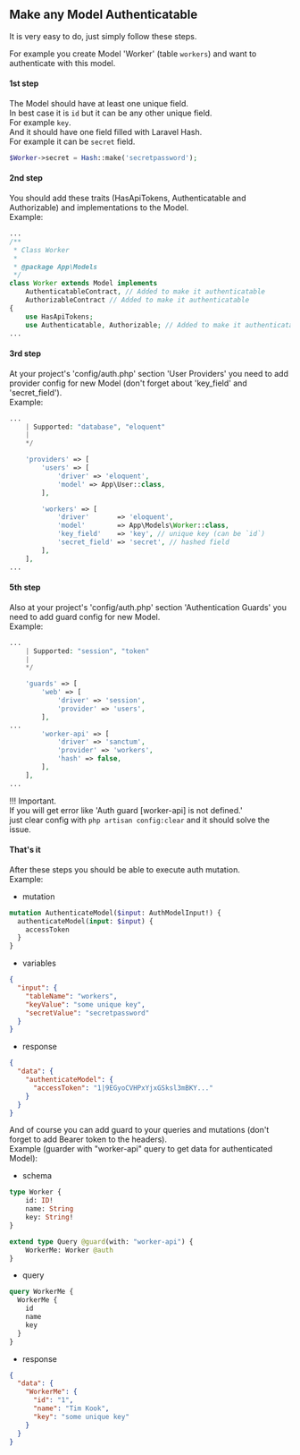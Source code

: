 
## Make any Model Authenticatable

It is very easy to do, just simply follow these steps. 

For example you create Model 'Worker' (table `workers`) and want to authenticate with this model.

#### 1st step

The Model should have at least one unique field.  
In best case it is `id` but it can be any other unique field.  
For example `key`.  
And it should have one field filled with Laravel Hash.  
For example it can be `secret` field.  

```php
$Worker->secret = Hash::make('secretpassword');
```

#### 2nd step

You should add these traits (HasApiTokens, Authenticatable and Authorizable) and
 implementations to the Model.  
Example:

```php
...
/**
 * Class Worker
 *
 * @package App\Models
 */
class Worker extends Model implements
    AuthenticatableContract, // Added to make it authenticatable
    AuthorizableContract // Added to make it authenticatable
{
    use HasApiTokens;
    use Authenticatable, Authorizable; // Added to make it authenticatable
...
```

#### 3rd step

At your project's 'config/auth.php' section 'User Providers' you need
 to add provider config for new Model (don't forget about 'key_field' and 'secret_field').  
Example:

```php
...
    | Supported: "database", "eloquent"
    |
    */

    'providers' => [
        'users' => [
            'driver' => 'eloquent',
            'model' => App\User::class,
        ],

        'workers' => [
            'driver'       => 'eloquent',
            'model'        => App\Models\Worker::class,
            'key_field'    => 'key', // unique key (can be `id`)
            'secret_field' => 'secret', // hashed field
        ],
    ],
...
```

#### 5th step

Also at your project's 'config/auth.php' section 'Authentication Guards' you need
 to add guard config for new Model.  
Example:

```php
...
    | Supported: "session", "token"
    |
    */

    'guards' => [
        'web' => [
            'driver' => 'session',
            'provider' => 'users',
        ],
...
        'worker-api' => [
            'driver' => 'sanctum',
            'provider' => 'workers',
            'hash' => false,
        ],
    ],
...
```

!!! Important.  
If you will get error like 'Auth guard [worker-api] is not defined.'  
just clear config with `php artisan config:clear` and it should solve the issue.

#### That's it

After these steps you should be able to execute auth mutation.  
Example:

 - mutation
```graphql
mutation AuthenticateModel($input: AuthModelInput!) {
  authenticateModel(input: $input) {
    accessToken
  }
}
```

 - variables
```json
{
  "input": {
    "tableName": "workers",
    "keyValue": "some unique key",
    "secretValue": "secretpassword"
  }
}
```

 - response
```json
{
  "data": {
    "authenticateModel": {
      "accessToken": "1|9EGyoCVHPxYjxGSksl3mBKY..."
    }
  }
}
```

And of course you can add guard to your queries and mutations
 (don't forget to add Bearer token to the headers).  
Example (guarder with "worker-api" query to get data for authenticated Model):

 - schema
```graphql
type Worker {
    id: ID!
    name: String
    key: String!
}

extend type Query @guard(with: "worker-api") {
    WorkerMe: Worker @auth
}
```

 - query
```graphql
query WorkerMe {
  WorkerMe {
    id
    name
    key
  }
}
```

 - response
```json
{
  "data": {
    "WorkerMe": {
      "id": "1",
      "name": "Tim Kook",
      "key": "some unique key"
    }
  }
}
```
